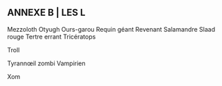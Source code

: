 ## ANNEXE B | LES L


Mezzoloth
Otyugh
Ours-garou
Requin géant
Revenant
Salamandre
Slaad rouge
Tertre errant
Tricératops

Troll

Tyrannœil zombi
Vampirien

Xom
